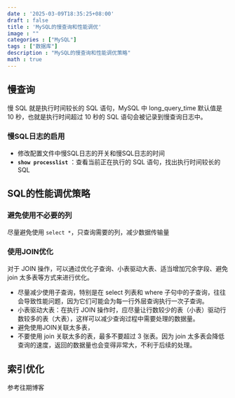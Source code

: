 ```yaml
---
date : '2025-03-09T18:35:25+08:00'
draft : false
title : 'MySQL的慢查询和性能调优'
image : ""
categories : ["MySQL"]
tags : ["数据库"]
description : "MySQL的慢查询和性能调优策略"
math : true
---
```


## 慢查询

慢 SQL 就是执行时间较长的 SQL 语句，MySQL 中 long_query_time 默认值是 10 秒，也就是执行时间超过 10 秒的 SQL 语句会被记录到慢查询日志中。

### 慢SQL日志的启用

- 修改配置文件中慢SQL日志的开关和慢SQL日志的时间
- **`show processlist`** ：查看当前正在执行的 SQL 语句，找出执行时间较长的 SQL

## SQL的性能调优策略

### 避免使用不必要的列

尽量避免使用 `select *`，只查询需要的列，减少数据传输量

### 使用JOIN优化

对于 JOIN 操作，可以通过优化子查询、小表驱动大表、适当增加冗余字段、避免 join 太多表等方式来进行优化。

- 尽量减少使用子查询，特别是在 select 列表和 where 子句中的子查询，往往会导致性能问题，因为它们可能会为每一行外层查询执行一次子查询。
- 小表驱动大表：在执行 JOIN 操作时，应尽量让行数较少的表（小表）驱动行数较多的表（大表），这样可以减少查询过程中需要处理的数据量。
- 避免使用JOIN关联太多表，
- 不要使用 join 关联太多的表，最多不要超过 3 张表。因为 join 太多表会降低查询的速度，返回的数据量也会变得非常大，不利于后续的处理。

## 索引优化

参考往期博客